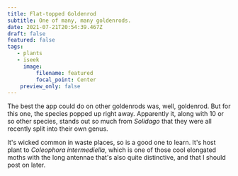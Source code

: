 ```yaml
---
title: Flat-topped Goldenrod
subtitle: One of many, many goldenrods.
date: 2021-07-21T20:54:39.467Z
draft: false
featured: false
tags:
   - plants
   - iseek
     image:
         filename: featured
         focal_point: Center
    preview_only: false
---
```




The best the app could do on other goldenrods was, well, goldenrod. But for this one, the species popped up right away. Apparently it, along with 10 or so other species, stands out so much from *Solidago* that they were all recently split into their own genus.

It's wicked common in waste places, so is a good one to learn. It's host plant to *Coleophora intermediella*, which is one of those cool elongated moths with the long antennae that's also quite distinctive, and that I should post on later.
